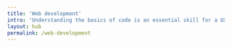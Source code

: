 ```yaml
---
title: 'Web development'
intro: 'Understanding the basics of code is an essential skill for a UX designer.'
layout: hub
permalink: /web-development
---
```

